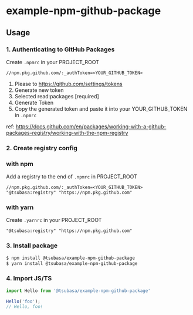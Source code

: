 # example-npm-github-package

## Usage

### 1. Authenticating to GitHub Packages

Create `.npmrc` in your PROJECT_ROOT

```
//npm.pkg.github.com/:_authToken=<YOUR_GITHUB_TOKEN>
```

1. Please to https://github.com/settings/tokens
2. Generate new token
3. Selected read:packages [required]
4. Generate Token
5. Copy the generated token and paste it into your YOUR_GITHUB_TOKEN in `.npmrc`

ref: https://docs.github.com/en/packages/working-with-a-github-packages-registry/working-with-the-npm-registry

### 2. Create registry config

### with npm

Add a registry to the end of `.npmrc` in PROJECT_ROOT

```
//npm.pkg.github.com/:_authToken=<YOUR_GITHUB_TOKEN>
"@tsubasa:registry" "https://npm.pkg.github.com"
```

### with yarn

Create `.yarnrc` in your PROJECT_ROOT

```
"@tsubasa:registry" "https://npm.pkg.github.com"
```

### 3. Install package

```sh
$ npm install @tsubasa/example-npm-github-package
$ yarn install @tsubasa/example-npm-github-package
```

### 4. Import JS/TS

```typescript
import Hello from '@tsubasa/example-npm-github-package'

Hello('foo');
// Hello, foo!
```
